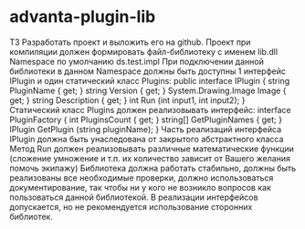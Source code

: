 # advanta-plugin-lib
ТЗ
Разработать проект и выложить его на github.
Проект при компиляции должен формировать файл-библиотеку с именем lib.dll
Namespace по умолчанию ds.test.impl
При подключении данной библиотеки в данном Namespace должны быть доступны
1 интерфейс
IPlugin и один статический класс Plugins:
public interface IPlugin
{
string PluginName { get; }
string Version { get; }
System.Drawing.Image Image { get; }
string Description { get; }
int Run (int input1, int input2);
}
Статический класс Plugins должен реализовывать интерфейс:
interface PluginFactory
{
int PluginsCount { get; }
string[] GetPluginNames { get; }
IPlugin GetPlugin (string pluginName);
}
Часть реализаций интерфейса IPlugin должна быть унаследована от закрытого
абстрактного
класса
Метод Run должен реализовывать различные математические функции (сложение
умножение и
т.п. их количество зависит от Вашего желания помочь экипажу)
Библиотека должна работать стабильно, должны быть реализованы все
необходимые проверки,
должно использоваться документирование, так чтобы ни у кого не возникло
вопросов как
пользоваться данной библиотекой.
В реализации интерфейсов допускается, но не рекомендуется использование
сторонних
библиотек.
